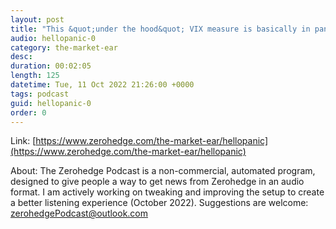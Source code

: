 ```yaml
---
layout: post
title: "This &quot;under the hood&quot; VIX measure is basically in panic mode..."
audio: hellopanic-0
category: the-market-ear
desc: 
duration: 00:02:05
length: 125
datetime: Tue, 11 Oct 2022 21:26:00 +0000
tags: podcast
guid: hellopanic-0
order: 0
---
```



Link: [https://www.zerohedge.com/the-market-ear/hellopanic](https://www.zerohedge.com/the-market-ear/hellopanic)

About: The Zerohedge Podcast is a non-commercial, automated program, designed to give people a way to get news from Zerohedge in an audio format.  I am actively working on tweaking and improving the setup to create a better listening experience (October 2022).  Suggestions are welcome: [zerohedgePodcast@outlook.com](mailto:zerohedgePodcast@outlook.com)